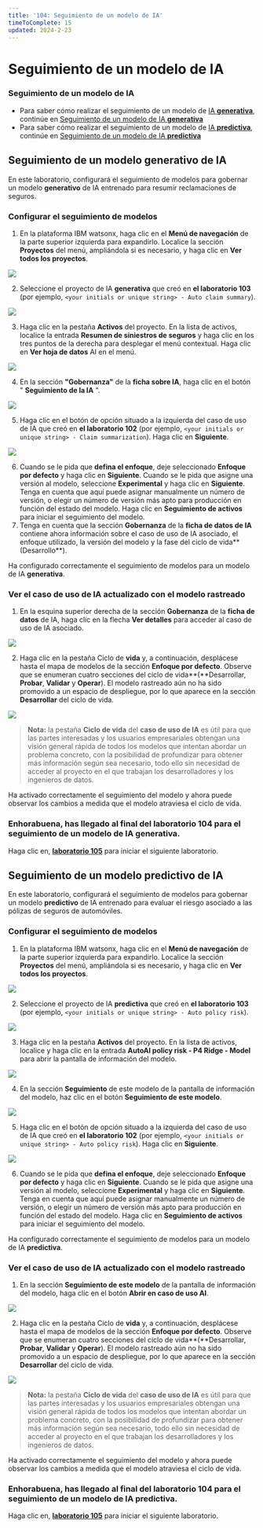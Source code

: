```yaml
---
title: '104: Seguimiento de un modelo de IA'
timeToComplete: 15
updated: 2024-2-23
---
```

<QuizAlert text="¡Aviso! ¡El material del cuestionario se marcará así!" />

# Seguimiento de un modelo de IA

### Seguimiento de un modelo de IA

*   Para saber cómo realizar el seguimiento de un modelo de [IA **generativa**](#track-a-generative-ai-model), continúe en [Seguimiento de un modelo de IA **generativa**](#track-a-generative-ai-model)
*   Para saber cómo realizar el seguimiento de un modelo de [IA **predictiva**](#track-a-predictive-ai-model), continúe en [Seguimiento de un modelo de IA **predictiva**](#track-a-predictive-ai-model)

## Seguimiento de un modelo **generativo** de IA

En este laboratorio, configurará el seguimiento de modelos para gobernar un modelo **generativo** de IA entrenado para resumir reclamaciones de seguros.

### Configurar el seguimiento de modelos

1.  En la plataforma IBM watsonx, haga clic en el **Menú de navegación** de la parte superior izquierda para expandirlo. Localice la sección **Proyectos** del menú, ampliándola si es necesario, y haga clic en **Ver todos los proyectos**.

![](./images/104/navigation-menu-projects.png)

2.  Seleccione el proyecto de IA **generativa** que creó en **el laboratorio 103** (por ejemplo, `<your initials or unique string> - Auto claim summary`).

![](./images/104/generative-project-select.png)

3.  Haga clic en la pestaña **Activos** del proyecto. En la lista de activos, localice la entrada **Resumen de siniestros de seguros** y haga clic en los tres puntos de la derecha para desplegar el menú contextual. Haga clic en **Ver hoja de datos** AI en el menú.

![](./images/104/view-ai-factsheet.png)

4.  En la sección **"Gobernanza"** de la **ficha sobre IA**, haga clic en el botón " **Seguimiento de la IA** ".

![](./images/104/generative-track-in-ai-use-case.png)

5.  Haga clic en el botón de opción situado a la izquierda del caso de uso de IA que creó en **el laboratorio 102** (por ejemplo, `<your initials or unique string> - Claim summarization`). Haga clic en **Siguiente**.

![](./images/104/select-generative-ai-use-case.png)

6.  Cuando se le pida que **defina el enfoque**, deje seleccionado **Enfoque por defecto** y haga clic en **Siguiente**. Cuando se le pida que asigne una versión al modelo, seleccione **Experimental** y haga clic en **Siguiente**. Tenga en cuenta que aquí puede asignar manualmente un número de versión, o elegir un número de versión más apto para producción en función del estado del modelo. Haga clic en **Seguimiento de activos** para iniciar el seguimiento del modelo.
7.  Tenga en cuenta que la sección **Gobernanza** de la **ficha de datos de IA** contiene ahora información sobre el caso de uso de IA asociado, el enfoque utilizado, la versión del modelo y la fase del ciclo de vida**(Desarrollo**).

Ha configurado correctamente el seguimiento de modelos para un modelo de IA **generativa**.

### Ver el caso de uso de IA actualizado con el modelo rastreado

1.  En la esquina superior derecha de la sección **Gobernanza** de la **ficha de datos** de IA, haga clic en la flecha **Ver detalles** para acceder al caso de uso de IA asociado.

![](./images/104/view-details.png)

2.  Haga clic en la pestaña Ciclo de **vida** y, a continuación, desplácese hasta el mapa de modelos de la sección **Enfoque por defecto**. Observe que se enumeran cuatro secciones del ciclo de vida**(**Desarrollar, **Probar**, **Validar** y **Operar**). El modelo rastreado aún no ha sido promovido a un espacio de despliegue, por lo que aparece en la sección **Desarrollar** del ciclo de vida.

![](./images/104/generative-lifecycle-visualization.png)

> **Nota:** la pestaña **Ciclo de vida** del **caso de uso de IA** es útil para que las partes interesadas y los usuarios empresariales obtengan una visión general rápida de todos los modelos que intentan abordar un problema concreto, con la posibilidad de profundizar para obtener más información según sea necesario, todo ello sin necesidad de acceder al proyecto en el que trabajan los desarrolladores y los ingenieros de datos.

Ha activado correctamente el seguimiento del modelo y ahora puede observar los cambios a medida que el modelo atraviesa el ciclo de vida.

### Enhorabuena, has llegado al final del laboratorio 104 para el seguimiento de un modelo de IA **generativa**.

Haga clic en, **[laboratorio 105](/watsonx/watsonxgov/105)** para iniciar el siguiente laboratorio.

## Seguimiento de un modelo **predictivo** de IA

En este laboratorio, configurará el seguimiento de modelos para gobernar un modelo **predictivo** de IA entrenado para evaluar el riesgo asociado a las pólizas de seguros de automóviles.

### Configurar el seguimiento de modelos

1.  En la plataforma IBM watsonx, haga clic en el **Menú de navegación** de la parte superior izquierda para expandirlo. Localice la sección **Proyectos** del menú, ampliándola si es necesario, y haga clic en **Ver todos los proyectos**.

![](./images/104/navigation-menu-projects.png)

2.  Seleccione el proyecto de IA **predictiva** que creó en **el laboratorio 103** (por ejemplo, `<your initials or unique string> - Auto policy risk`).

![](./images/104/predictive-project-select.png)

3.  Haga clic en la pestaña **Activos** del proyecto. En la lista de activos, localice y haga clic en la entrada **AutoAI policy risk - P4 Ridge - Model** para abrir la pantalla de información del modelo.

![](./images/104/view-model-info.png)

4.  En la sección **Seguimiento** de este modelo de la pantalla de información del modelo, haz clic en el botón **Seguimiento de este modelo**.

![](./images/104/track-this-model.png)

5.  Haga clic en el botón de opción situado a la izquierda del caso de uso de IA que creó en **el laboratorio 102** (por ejemplo, `<your initials or unique string> - Auto policy risk`). Haga clic en **Siguiente**.

![](./images/104/select-predictive-ai-use-case.png)

6.  Cuando se le pida que **defina el enfoque**, deje seleccionado **Enfoque por defecto** y haga clic en **Siguiente**. Cuando se le pida que asigne una versión al modelo, seleccione **Experimental** y haga clic en **Siguiente**. Tenga en cuenta que aquí puede asignar manualmente un número de versión, o elegir un número de versión más apto para producción en función del estado del modelo. Haga clic en **Seguimiento de activos** para iniciar el seguimiento del modelo.

Ha configurado correctamente el seguimiento de modelos para un modelo de IA **predictiva**.

### Ver el caso de uso de IA actualizado con el modelo rastreado

1.  En la sección **Seguimiento de este modelo** de la pantalla de información del modelo, haga clic en el botón **Abrir en caso de uso AI**.

![](./images/104/open-in-ai-use-case.png)

2.  Haga clic en la pestaña Ciclo de **vida** y, a continuación, desplácese hasta el mapa de modelos de la sección **Enfoque por defecto**. Observe que se enumeran cuatro secciones del ciclo de vida**(**Desarrollar, **Probar**, **Validar** y **Operar**). El modelo rastreado aún no ha sido promovido a un espacio de despliegue, por lo que aparece en la sección **Desarrollar** del ciclo de vida.

<QuizAlert text="Hay una pregunta de prueba sobre el ciclo de vida del model" />

![](./images/104/predictive-lifecycle-visualization.png)

> **Nota:** la pestaña **Ciclo de vida** del **caso de uso de IA** es útil para que las partes interesadas y los usuarios empresariales obtengan una visión general rápida de todos los modelos que intentan abordar un problema concreto, con la posibilidad de profundizar para obtener más información según sea necesario, todo ello sin necesidad de acceder al proyecto en el que trabajan los desarrolladores y los ingenieros de datos.

Ha activado correctamente el seguimiento del modelo y ahora puede observar los cambios a medida que el modelo atraviesa el ciclo de vida.

### Enhorabuena, has llegado al final del laboratorio 104 para el seguimiento de un modelo de IA **predictiva**.

Haga clic en, **[laboratorio 105](/watsonx/watsonxgov/105)** para iniciar el siguiente laboratorio.
